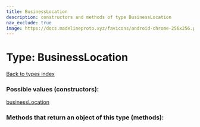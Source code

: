 ```yaml
---
title: BusinessLocation
description: constructors and methods of type BusinessLocation
nav_exclude: true
image: https://docs.madelineproto.xyz/favicons/android-chrome-256x256.png
---
```

# Type: BusinessLocation
[Back to types index](index.html)



### Possible values (constructors):

[businessLocation](/API_docs/constructors/businessLocation.html)  



### Methods that return an object of this type (methods):



